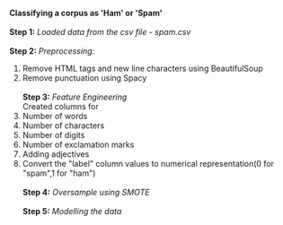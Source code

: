 **Classifying a corpus as 'Ham' or 'Spam'** <br>
<br>**Step 1:** *Loaded data from the csv file - spam.csv* <br> 
<br>**Step 2:** *Preprocessing:* <br> 
1. Remove HTML tags and new line characters using BeautifulSoup <br> 
2. Remove punctuation using Spacy <br> 
<br>**Step 3:** *Feature Engineering* <br> 
Created columns for <br> 
1. Number of words <br> 
2. Number of characters <br> 
3. Number of digits <br> 
4. Number of exclamation marks <br> 
5. Adding adjectives <br> 
6. Convert the "label" column values to numerical representation(0 for "spam",1 for "ham") <br> 
<br>**Step 4:** *Oversample using SMOTE* <br> 
<br>**Step 5:** *Modelling the data* <br> 
